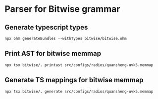 # Parser for Bitwise grammar

## Generate typescript types

```
npx ohm generateBundles --withTypes bitwise/bitwise.ohm
```

## Print AST for bitwise memmap

```
npx tsx bitwise/. printast src/configs/radios/quansheng-uvk5.memmap
```

## Generate TS mappings for bitwise memmap

```
npx tsx bitwise/. generate src/configs/radios/quansheng-uvk5.memmap
```